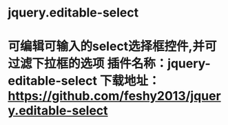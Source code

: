 jquery.editable-select
======================

可编辑可输入的select选择框控件,并可过滤下拉框的选项
插件名称：jquery-editable-select
下载地址：https://github.com/feshy2013/jquery.editable-select
======================
